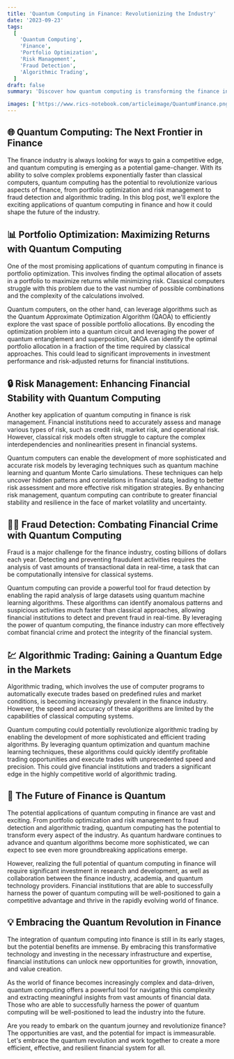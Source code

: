 ```yaml
---
title: 'Quantum Computing in Finance: Revolutionizing the Industry'
date: '2023-09-23'
tags:
  [
    'Quantum Computing',
    'Finance',
    'Portfolio Optimization',
    'Risk Management',
    'Fraud Detection',
    'Algorithmic Trading',
  ]
draft: false
summary: 'Discover how quantum computing is transforming the finance industry, from portfolio optimization and risk management to fraud detection and algorithmic trading. Learn about the potential applications and benefits of this cutting-edge technology in the world of finance.'

images: ['https://www.rics-notebook.com/articleimage/QuantumFinance.png']
---
```


## 🌐 Quantum Computing: The Next Frontier in Finance

The finance industry is always looking for ways to gain a competitive edge, and quantum computing is emerging as a potential game-changer. With its ability to solve complex problems exponentially faster than classical computers, quantum computing has the potential to revolutionize various aspects of finance, from portfolio optimization and risk management to fraud detection and algorithmic trading. In this blog post, we'll explore the exciting applications of quantum computing in finance and how it could shape the future of the industry.

## 📊 Portfolio Optimization: Maximizing Returns with Quantum Computing

One of the most promising applications of quantum computing in finance is portfolio optimization. This involves finding the optimal allocation of assets in a portfolio to maximize returns while minimizing risk. Classical computers struggle with this problem due to the vast number of possible combinations and the complexity of the calculations involved.

Quantum computers, on the other hand, can leverage algorithms such as the Quantum Approximate Optimization Algorithm (QAOA) to efficiently explore the vast space of possible portfolio allocations. By encoding the optimization problem into a quantum circuit and leveraging the power of quantum entanglement and superposition, QAOA can identify the optimal portfolio allocation in a fraction of the time required by classical approaches. This could lead to significant improvements in investment performance and risk-adjusted returns for financial institutions.

## 🔒 Risk Management: Enhancing Financial Stability with Quantum Computing

Another key application of quantum computing in finance is risk management. Financial institutions need to accurately assess and manage various types of risk, such as credit risk, market risk, and operational risk. However, classical risk models often struggle to capture the complex interdependencies and nonlinearities present in financial systems.

Quantum computers can enable the development of more sophisticated and accurate risk models by leveraging techniques such as quantum machine learning and quantum Monte Carlo simulations. These techniques can help uncover hidden patterns and correlations in financial data, leading to better risk assessment and more effective risk mitigation strategies. By enhancing risk management, quantum computing can contribute to greater financial stability and resilience in the face of market volatility and uncertainty.

## 🕵️‍♂️ Fraud Detection: Combating Financial Crime with Quantum Computing

Fraud is a major challenge for the finance industry, costing billions of dollars each year. Detecting and preventing fraudulent activities requires the analysis of vast amounts of transactional data in real-time, a task that can be computationally intensive for classical systems.

Quantum computing can provide a powerful tool for fraud detection by enabling the rapid analysis of large datasets using quantum machine learning algorithms. These algorithms can identify anomalous patterns and suspicious activities much faster than classical approaches, allowing financial institutions to detect and prevent fraud in real-time. By leveraging the power of quantum computing, the finance industry can more effectively combat financial crime and protect the integrity of the financial system.

## 💹 Algorithmic Trading: Gaining a Quantum Edge in the Markets

Algorithmic trading, which involves the use of computer programs to automatically execute trades based on predefined rules and market conditions, is becoming increasingly prevalent in the finance industry. However, the speed and accuracy of these algorithms are limited by the capabilities of classical computing systems.

Quantum computing could potentially revolutionize algorithmic trading by enabling the development of more sophisticated and efficient trading algorithms. By leveraging quantum optimization and quantum machine learning techniques, these algorithms could quickly identify profitable trading opportunities and execute trades with unprecedented speed and precision. This could give financial institutions and traders a significant edge in the highly competitive world of algorithmic trading.

## 🚀 The Future of Finance is Quantum

The potential applications of quantum computing in finance are vast and exciting. From portfolio optimization and risk management to fraud detection and algorithmic trading, quantum computing has the potential to transform every aspect of the industry. As quantum hardware continues to advance and quantum algorithms become more sophisticated, we can expect to see even more groundbreaking applications emerge.

However, realizing the full potential of quantum computing in finance will require significant investment in research and development, as well as collaboration between the finance industry, academia, and quantum technology providers. Financial institutions that are able to successfully harness the power of quantum computing will be well-positioned to gain a competitive advantage and thrive in the rapidly evolving world of finance.

## 💡 Embracing the Quantum Revolution in Finance

The integration of quantum computing into finance is still in its early stages, but the potential benefits are immense. By embracing this transformative technology and investing in the necessary infrastructure and expertise, financial institutions can unlock new opportunities for growth, innovation, and value creation.

As the world of finance becomes increasingly complex and data-driven, quantum computing offers a powerful tool for navigating this complexity and extracting meaningful insights from vast amounts of financial data. Those who are able to successfully harness the power of quantum computing will be well-positioned to lead the industry into the future.

Are you ready to embark on the quantum journey and revolutionize finance? The opportunities are vast, and the potential for impact is immeasurable. Let's embrace the quantum revolution and work together to create a more efficient, effective, and resilient financial system for all.
